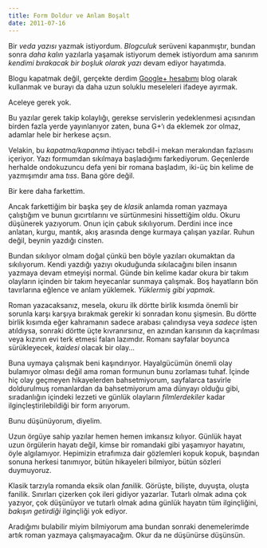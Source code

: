 ```yaml
---
title: Form Doldur ve Anlam Boşalt
date: 2011-07-16
---
```


Bir *veda yazısı* yazmak istiyordum. *Blogculuk* serüveni kapanmıştır,
bundan sonra *daha kalın* yazılarla yaşamak istiyorum demek istiyordum
ama sanırım *kendimi bırakacak bir boşluk olarak yazı* devam ediyor
hayatımda.

Blogu kapatmak değil, gerçekte derdim [Google+
hesabımı](https://plus.google.com/u/2/103605474590274604042/posts) blog
olarak kullanmak ve burayı da daha uzun soluklu meseleleri ifadeye
ayırmak.

Aceleye gerek yok.

Bu yazılar gerek takip kolaylığı, gerekse servislerin yedeklenmesi
açısından birden fazla yerde yayınlanıyor zaten, buna G+‘ı da eklemek
zor olmaz, adamlar hele bir herkese açsın.

Velakin, bu *kapatma/kapanma* ihtiyacı tebdil-i mekan merakından
fazlasını içeriyor. Yazı formumdan sıkılmaya başladığımı farkediyorum.
Geçenlerde herhalde ondokuzuncu defa yeni bir romana başladım, iki-üç
bin kelime de yazmışımdır ama *tıss*. Bana göre değil.

Bir kere daha farkettim.

Ancak farkettiğim bir başka şey de *klasik* anlamda roman yazmaya
çalıştığım ve bunun gıcırtılarını ve sürtünmesini hissettiğim oldu.
Okuru düşünerek yazıyorum. Onun için çabuk sıkılıyorum. Derdini ince
ince anlatan, kurgu, mantık, akış arasında denge kurmaya çalışan
yazılar. Ruhun değil, beynin yazdığı cinsten.

Bundan sıkılıyor olmam doğal çünkü ben böyle yazıları okumaktan da
sıkılıyorum. Kendi yazdığı yazıyı okuduğunda sıkılacağını bilen insanın
yazmaya devam etmeyişi normal. Günde bin kelime kadar okura bir takım
olayların içinden bir takım heyecanlar sunmaya çalışmak. Boş hayatların
bön tavırlarına eğlence ve anlam yüklemek. *Yüklermiş gibi yapmak.*

Roman yazacaksanız, mesela, okuru ilk dörtte birlik kısımda önemli bir
sorunla karşı karşıya bırakmak gerekir ki sonradan konu şişmesin. Bu
dörtte birlik kısımda eğer kahramanın sadece arabası çalındıysa veya
*sadece* işten atıldıysa, sonraki dörtte üçte kıvranırsınız, en azından
karısının da kaçırılması veya kızının evi terk etmesi falan lazımdır.
Romanı sayfalar boyunca sürükleyecek, *kaidesi* olacak bir olay…

Buna uymaya çalışmak beni kaşındırıyor. Hayalgücümün önemli olay
bulamıyor olması değil ama roman formunun bunu zorlaması tuhaf. İçinde
hiç olay geçmeyen hikayelerden bahsetmiyorum, sayfalarca tasvirle
doldurulmuş romanlardan da bahsetmiyorum ama dünyayı olduğu gibi,
sıradanlığın içindeki lezzeti ve günlük olayların *filmlerdekiler* kadar
ilginçleştirilebildiği bir form arıyorum.

Bunu düşünüyorum, diyelim.

Uzun örgüye sahip yazılar hemen hemen imkansız kılıyor. Günlük hayat
uzun örgülerin hayatı değil, kimse bir romandaki gibi yaşamıyor
hayatını, öyle algılamıyor. Hepimizin etrafımıza dair gözlemleri kopuk
kopuk, başından sonuna herkesi tanımıyor, bütün hikayeleri bilmiyor,
bütün sözleri duymuyoruz.

Klasik tarzıyla romanda eksik olan *fanilik.* Görüşte, bilişte, duyuşta,
oluşta fanilik. Sınırları çizerken çok ileri gidiyor yazarlar. Tutarlı
olmak adına çok yazıyor, çok düşünüyor ve tutarlı olmak adına günlük
hayatın tüm ilginçliğini, *bakışın getirdiği* ilginçliği yok ediyor.

Aradığımı bulabilir miyim bilmiyorum ama bundan sonraki denemelerimde
artık roman yazmaya çalışmayacağım. Okur da ne düşünürse düşünsün.

